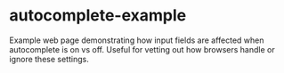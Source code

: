 # autocomplete-example

Example web page demonstrating how input fields are affected when autocomplete is on vs off. Useful for vetting out how browsers handle or ignore these settings.
